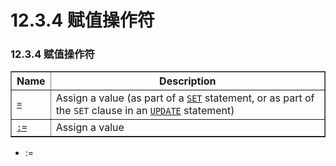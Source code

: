 # 12.3.4 赋值操作符

### 12.3.4 赋值操作符


<table summary="Assignment Operators" border="1"><colgroup><col class="name"><col class="description"></colgroup><thead><tr><th scope="col">Name</th><th scope="col">Description</th></tr></thead><tbody><tr><td scope="row"><a class="link" href="assignment-operators.html#operator_assign-equal"><code class="literal">=</code></a></td><td>Assign a value (as part of a  <a class="link" href="set-statement.html" title="13.7.4. SET Syntax"><code class="literal">SET</code></a> statement, or  as part of the <code class="literal">SET</code> clause in an  <a class="link" href="update.html" title="13.2.11. UPDATE Syntax"><code class="literal">UPDATE</code></a> statement)</td></tr><tr><td scope="row"><a class="link" href="assignment-operators.html#operator_assign-value"><code class="literal">:=</code></a></td><td>Assign a value</td></tr></tbody></table>

* :=

